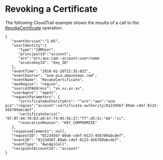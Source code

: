 # Revoking a Certificate<a name="CT-RevokeCertificate"></a>

The following CloudTrail example shows the results of a call to the [RevokeCertificate](https://docs.aws.amazon.com/acm-pca/latest/APIReference/API_RevokeCertificate.html) operation\.

```
{
   "eventVersion":"1.05",
   "userIdentity":{
      "type":"IAMUser",
      "principalId":"account",
      "arn":"arn:aws:iam::account:user/name
      "accessKeyId": "key_ID"
   },
   "eventTime": "2018-01-26T22:35:03Z",
   "eventSource": "acm-pca.amazonaws.com",
   "eventName": "RevokeCertificate",
   "awsRegion": "region",
   "sourceIPAddress": "xx.xx.xx.xx",
   "userAgent": "agent",
   "requestParameters": {
      "certificateAuthorityArn": ""arn":"aws":"acm-pca":"region":"account":certificate-authority/01234567-89ab-cdef-0123-456789abcdef",
      "certificateSerial": "67:07:44:76:83:a9:b7:f4:05:56:27:"ff":d5:5c:"eb":"cc",
      "revocationReason": "KEY_COMPROMISE"
   },
   "responseElements": null,
   "requestID": "01234567-89ab-cdef-0123-456789abcdef",
   "eventID": "01234567-89ab-cdef-0123-456789abcdef",
   "eventType": "AwsApiCall",
   "recipientAccountId": "account"
}
```